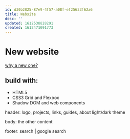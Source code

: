 ```yaml
---
id: d30b2825-87e9-4f57-a08f-ef25633f62a6
title: Website
desc: ''
updated: 1612538828291
created: 1612471091773
---
```


# New website

[why a new one?](https://joelhooks.com/developer-portfolio)

## build with:

* HTML5
* CSS3 Grid and Flexbox
* Shadow DOM and web components

header:
logo, projects, links, guides, about light/dark theme

body:
the other content

footer:
search | google search